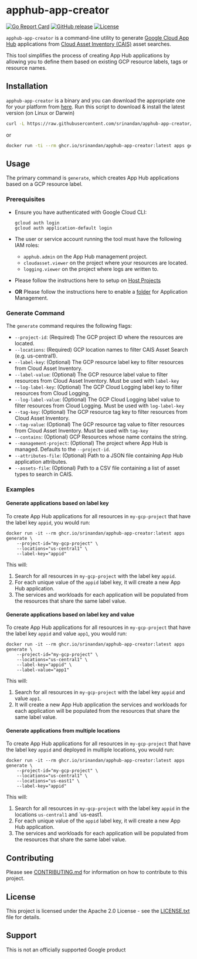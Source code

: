 # apphub-app-creator

[![Go Report Card](https://goreportcard.com/badge/github.com/srinandan/apphub-app-creator)](https://goreportcard.com/report/github.com/srinandan/apphub-app-creator)
[![GitHub release](https://img.shields.io/github/v/release/srinandan/apphub-app-creator)](https://github.com/srinandan/apphub-app-creator/releases)
[![License](https://img.shields.io/badge/License-Apache%202.0-blue.svg)](https://opensource.org/licenses/Apache-2.0)

`apphub-app-creator` is a command-line utility to generate [Google Cloud App Hub](https://cloud.google.com/app-hub/docs/overview) applications from [Cloud Asset Inventory (CAIS)](https://cloud.google.com/asset-inventory/docs/overview) asset searches.

This tool simplifies the process of creating App Hub applications by allowing you to define them based on existing GCP resource labels, tags or resource names.

## Installation

`apphub-app-creator` is a binary and you can download the appropriate one for your platform from [here](https://github.com/srinandan/apphub-app-creator/releases). Run this script to download & install the latest version (on Linux or Darwin)

```sh
curl -L https://raw.githubusercontent.com/srinandan/apphub-app-creator/main/downloadLatest.sh | sh -
```

or

```sh
docker run -ti --rm ghcr.io/srinandan/apphub-app-creator:latest apps generate --help
```

## Usage

The primary command is `generate`, which creates App Hub applications based on a GCP resource label.

### Prerequisites

* Ensure you have authenticated with Google Cloud CLI:

    ```shell
    gcloud auth login
    gcloud auth application-default login
    ```

* The user or service account running the tool must have the following IAM roles:
  * `apphub.admin` on the App Hub management project.
  * `cloudasset.viewer` on the project where your resources are located.
  * `logging.viewer` on the project where logs are written to.

* Please follow the instructions here to setup on [Host Projects](https://cloud.google.com/app-hub/docs/set-up-app-hub-host-project)

* **OR** Please follow the instructions here to enable a [folder](https://cloud.google.com/app-hub/docs/set-up-app-hub-folder) for Application Management.

### Generate Command

The `generate` command requires the following flags:

* `--project-id`: (Required) The GCP project ID where the resources are located.
* `--locations`: (Required) GCP location names to filter CAIS Asset Search (e.g. us-central1).
* `--label-key`: (Optional) The GCP resource label key to filter resources from Cloud Asset Inventory.
* `--label-value`: (Optional) The GCP resource label value to filter resources from Cloud Asset Inventory. Must be used with `label-key`
* `--log-label-key`: (Optional) The GCP Cloud Logging label key to filter resources from Cloud Logging.
* `--log-label-value`: (Optional) The GCP Cloud Logging label value to filter resources from Cloud Logging. Must be used with `log-label-key`
* `--tag-key`: (Optional) The GCP resource tag key to filter resources from Cloud Asset Inventory.
* `--tag-value`: (Optional) The GCP resource tag value to filter resources from Cloud Asset Inventory. Must be used with `tag-key`
* `--contains`: (Optional) GCP Resources whose name contains the string.
* `--management-project`: (Optional) The project where App Hub is managed. Defaults to the `--project-id`.
* `--attributes-file`: (Optional) Path to a JSON file containing App Hub application attributes.
* `--assets-file`: (Optional) Path to a CSV file containing a list of asset types to search in CAIS.

### Examples

#### Generate applications based on label key

To create App Hub applications for all resources in `my-gcp-project` that have the label key `appid`, you would run:

```shell
docker run -it --rm ghcr.io/srinandan/apphub-app-creator:latest apps generate \
    --project-id="my-gcp-project" \
    --locations="us-central1" \
    --label-key="appid"
```

This will:

1. Search for all resources in `my-gcp-project` with the label key `appid`.
2. For each unique value of the `appid` label key, it will create a new App Hub application.
3. The services and workloads for each application will be populated from the resources that share the same label value.

#### Generate applications based on label key and value

To create App Hub applications for all resources in `my-gcp-project` that have the label key `appid` and value `app1`, you would run:

```shell
docker run -it --rm ghcr.io/srinandan/apphub-app-creator:latest apps generate \
    --project-id="my-gcp-project" \
    --locations="us-central1" \
    --label-key="appid" \
    --label-value="app1"
```

This will:

1. Search for all resources in `my-gcp-project` with the label key `appid` and value `app1`.
2. It will create a new App Hub application the services and workloads for each application will be populated from the resources that share the same label value.

#### Generate applications from multiple locations

To create App Hub applications for all resources in `my-gcp-project` that have the label key `appid` and deployed in multiple locations, you would run:

```shell
docker run -it --rm ghcr.io/srinandan/apphub-app-creator:latest apps generate \
    --project-id="my-gcp-project" \
    --locations="us-central1" \
    --locations="us-east1" \
    --label-key="appid"
```

This will:

1. Search for all resources in `my-gcp-project` with the label key `appid` in the locations `us-central1` and `us-east1.
2. For each unique value of the `appid` label key, it will create a new App Hub application.
3. The services and workloads for each application will be populated from the resources that share the same label value.

## Contributing

Please see [CONTRIBUTING.md](CONTRIBUTING.md) for information on how to contribute to this project.

## License

This project is licensed under the Apache 2.0 License - see the [LICENSE.txt](LICENSE.txt) file for details.

## Support

This is not an officially supported Google product
